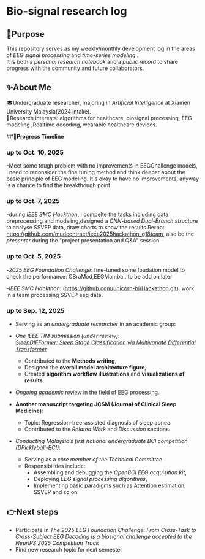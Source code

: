 # Bio-signal research log

## **📌Purpose**
This repository serves as my weekly/monthly development log in the areas of *EEG signal processing* and *time-series modeling* .  
It is both a *personal research notebook* and a *public record* to share progress with the community and future collaborators.


## **✨About Me**
🎓Undergraduate researcher, majoring in *Artificial Intelligence* at Xiamen University Malaysia(2024 intake).  
🔬Research interests: algorithms for healthcare, biosignal processing, EEG modeling ,Realtime decoding, wearable healthcare devices.


##**📅Progress Timeline**

### up to Oct. 10, 2025
-Meet some tough problem with no improvements in EEGChallenge models, i need to reconsider the fine tuning method and think deeper about the basic principle of EEG modeling.
 It's okay to have no improvements, anyway is a chance to find the breakthough point

### up to Oct. 7, 2025
-during *IEEE SMC Hackthon*, i compelte the tasks including data preprocessing and modeling,designed a *CNN-based Dual-Branch structur*e to analyse SSVEP data, draw charts to show the results.Rerpo:
 https://github.com/mudcontract/ieee2025hackathon_g18team, also be the *presenter* during the "project presentation and Q&A" session.

### up to Oct. 5, 2025
-*2025 EEG Foundation Challenge*:
 fine-tuned some foudation model to check the performance: CBraMod,EEGMamba...to be add on later
 
-*IEEE SMC Hackthon*: (https://github.com/unicorn-bi/Hackathon.git).
 work in a team processing SSVEP eeg data.
 
### up to Sep. 12, 2025
- Serving as an *undergraduate researcher* in an academic group:
- *One IEEE TIM submission (under review)*:  
  *[SleepDIFFormer: Sleep Stage Classification via Multivariate Differential Transformer](https://arxiv.org/abs/2508.15215)*  
  - Contributed to the **Methods writing**,  
  - Designed the **overall model architecture figure**,  
  - Created **algorithm workflow illustrations** and **visualizations of results**.
    
- *Ongoing academic review* in the field of EEG processing.
  
- **Another manuscript targeting JCSM (Journal of Clinical Sleep Medicine)**:  
  - Topic: Regression-tree-assisted diagnosis of sleep apnea.  
  - Contributed to the *Related Work* and *Discussion* sections.
    
- *Conducting Malaysia’s first national undergraduate BCI competition (DPickleball-BCI)*:  
  - Serving as a *core member of the Technical Committee*.  
  - Responsibilities include:  
    - Assembling and debugging the *OpenBCI EEG acquisition kit*,  
    - Deploying *EEG signal processing algorithms*,  
    - Implementing basic paradigms such as Attention estimation, SSVEP and so on.


## 👉**Next steps**
- Participate in *The 2025 EEG Foundation Challenge: From Cross-Task to Cross-Subject EEG Decoding is a biosignal challenge accepted to the NeurIPS 2025 Competition Track*
- Find new research topic for next semester
